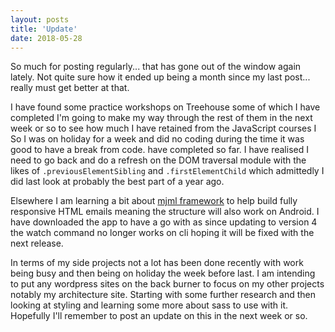 ```yaml
---
layout: posts
title: 'Update'
date: 2018-05-28
---
```


So much for posting regularly... that has gone out of the window again lately. Not quite sure how it ended up being a month since my last post... really must get better at that.

I have found some practice workshops on Treehouse some of which I have completed I'm going to make my way through the rest of them in the next week or so to see how much I have retained from the JavaScript courses I So I was on holiday for a week and did no coding during the time it was good to have a break from code.  have completed so far. I have realised I need to go back and do a refresh on the DOM traversal module with the likes of ```.previousElementSibling``` and ```.firstElementChild``` which admittedly I did last look at probably the best part of a year ago.

Elsewhere I am learning a bit about [mjml framework](https://mjml.io) to help build fully responsive HTML emails meaning the structure will also work on Android. I have downloaded the app to have a go with as since updating to version 4 the watch command no longer works on cli hoping it will be fixed with the next release.

In terms of my side projects not a lot has been done recently with work being busy and then being on holiday the week before last. I am intending to put any wordpress sites on the back burner to focus on my other projects notably my architecture site. Starting with some further research and then looking at styling and learning some more about sass to use with it. Hopefully I'll remember to post an update on this in the next week or so. 
